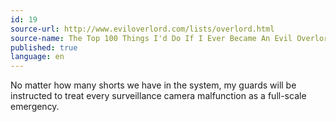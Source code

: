 ```yaml
---
id: 19
source-url: http://www.eviloverlord.com/lists/overlord.html
source-name: The Top 100 Things I'd Do If I Ever Became An Evil Overlord
published: true
language: en
---
```

No matter how many shorts we have in the system, my guards will be instructed to treat every surveillance camera malfunction as a full-scale emergency.
